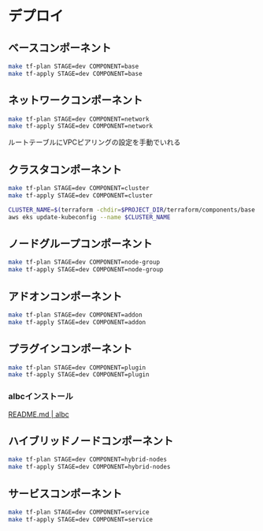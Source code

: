 # デプロイ

## ベースコンポーネント

```bash
make tf-plan STAGE=dev COMPONENT=base
make tf-apply STAGE=dev COMPONENT=base
```

## ネットワークコンポーネント

```bash
make tf-plan STAGE=dev COMPONENT=network
make tf-apply STAGE=dev COMPONENT=network
```

ルートテーブルにVPCピアリングの設定を手動でいれる


## クラスタコンポーネント

```bash
make tf-plan STAGE=dev COMPONENT=cluster
make tf-apply STAGE=dev COMPONENT=cluster

CLUSTER_NAME=$(terraform -chdir=$PROJECT_DIR/terraform/components/base output -raw cluster_name)
aws eks update-kubeconfig --name $CLUSTER_NAME
```

## ノードグループコンポーネント

```bash
make tf-plan STAGE=dev COMPONENT=node-group
make tf-apply STAGE=dev COMPONENT=node-group
```


## アドオンコンポーネント

```bash
make tf-plan STAGE=dev COMPONENT=addon
make tf-apply STAGE=dev COMPONENT=addon
```

## プラグインコンポーネント

```bash
make tf-plan STAGE=dev COMPONENT=plugin
make tf-apply STAGE=dev COMPONENT=plugin
```

### albcインストール

[README.md | albc](plugin/albc/README.md)


## ハイブリッドノードコンポーネント

```bash
make tf-plan STAGE=dev COMPONENT=hybrid-nodes
make tf-apply STAGE=dev COMPONENT=hybrid-nodes
```


## サービスコンポーネント

```bash
make tf-plan STAGE=dev COMPONENT=service
make tf-apply STAGE=dev COMPONENT=service
```